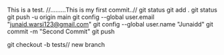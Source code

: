 This is a test.
//.........This is my first commit..//
git status
git add . 
git status
git push -u origin main
git config --global user.email "junaid.warsi123@gmail.com"
  git config --global user.name "Junaidd"
git commit -m "Second Commit"
git push


git checkout -b tests// new branch
